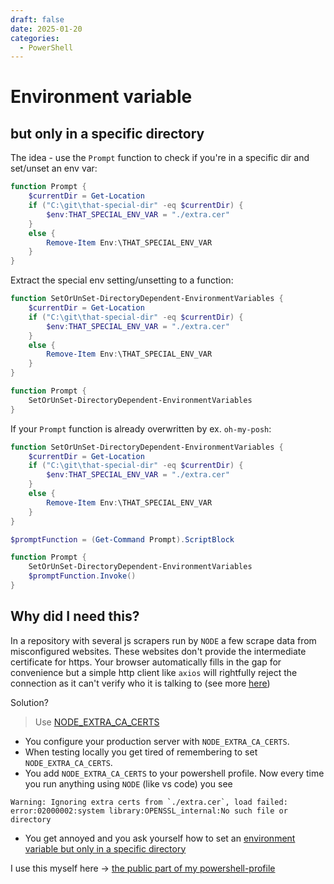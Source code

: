 ```yaml
---
draft: false
date: 2025-01-20
categories:
  - PowerShell
---
```


# Environment variable
## but only in a specific directory

The idea - use the `Prompt` function to check if you're in a specific dir and set/unset an env var:

```PowerShell
function Prompt {
    $currentDir = Get-Location
    if ("C:\git\that-special-dir" -eq $currentDir) {
        $env:THAT_SPECIAL_ENV_VAR = "./extra.cer"
    }
    else {
        Remove-Item Env:\THAT_SPECIAL_ENV_VAR
    }
}
```

Extract the special env setting/unsetting to a function:

```PowerShell
function SetOrUnSet-DirectoryDependent-EnvironmentVariables {
    $currentDir = Get-Location
    if ("C:\git\that-special-dir" -eq $currentDir) {
        $env:THAT_SPECIAL_ENV_VAR = "./extra.cer"
    }
    else {
        Remove-Item Env:\THAT_SPECIAL_ENV_VAR
    }
}

function Prompt {
    SetOrUnSet-DirectoryDependent-EnvironmentVariables
}
```

If your `Prompt` function is already overwritten by ex. `oh-my-posh`:

```PowerShell
function SetOrUnSet-DirectoryDependent-EnvironmentVariables {
    $currentDir = Get-Location
    if ("C:\git\that-special-dir" -eq $currentDir) {
        $env:THAT_SPECIAL_ENV_VAR = "./extra.cer"
    }
    else {
        Remove-Item Env:\THAT_SPECIAL_ENV_VAR
    }
}

$promptFunction = (Get-Command Prompt).ScriptBlock

function Prompt {
    SetOrUnSet-DirectoryDependent-EnvironmentVariables
    $promptFunction.Invoke()
}
```

## Why did I need this?

In a repository with several js scrapers run by `NODE` a few scrape data from misconfigured websites. These websites don't provide the intermediate certificate for https. Your browser automatically fills in the gap for convenience but a simple http client like `axios` will rightfully reject the connection as it can't verify who it is talking to (see more [here](post09.md#lazy-websites))

Solution?
> Use [NODE_EXTRA_CA_CERTS](https://nodejs.org/api/cli.html#node_extra_ca_certsfile)

- You configure your production server with `NODE_EXTRA_CA_CERTS`.
- When testing locally you get tired of remembering to set `NODE_EXTRA_CA_CERTS`.
- You add `NODE_EXTRA_CA_CERTS` to your powershell profile. Now every time you run anything using `NODE` (like vs code) you see
```
Warning: Ignoring extra certs from `./extra.cer`, load failed: error:02000002:system library:OPENSSL_internal:No such file or directory
```
- You get annoyed and you ask yourself how to set an
[environment variable but only in a specific directory](post20.md)

I use this myself here -> [the public part of my powershell-profile](https://github.com/inwenis/powershell-profile/blob/master/Profile.ps1#L194)
